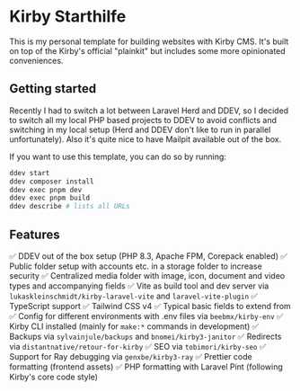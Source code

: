 # Kirby Starthilfe

This is my personal template for building websites with Kirby CMS. It's built on top of the Kirby's official "plainkit" but includes some more opinionated conveniences.

## Getting started

Recently I had to switch a lot between Laravel Herd and DDEV, so I decided to switch all my local PHP based projects to DDEV to avoid conflicts and switching in my local setup (Herd and DDEV don't like to run in parallel unfortunately). Also it's quite nice to have Mailpit available out of the box.

If you want to use this template, you can do so by running:

```bash
ddev start
ddev composer install
ddev exec pnpm dev
ddev exec pnpm build
ddev describe # lists all URLs
```

## Features

✅ DDEV out of the box setup (PHP 8.3, Apache FPM, Corepack enabled)
✅ Public folder setup with accounts etc. in a storage folder to increase security
✅ Centralized media folder with image, icon, document and video types and accompanying fields
✅ Vite as build tool and dev server via `lukaskleinschmidt/kirby-laravel-vite` and `laravel-vite-plugin`
✅ TypeScript support
✅ Tailwind CSS v4
✅ Typical basic fields to extend from
✅ Config for different environments with .env files via `beebmx/kirby-env`
✅ Kirby CLI installed (mainly for `make:*` commands in development)
✅ Backups via `sylvainjule/backups` and `bnomei/kirby3-janitor`
✅ Redirects via `distantnative/retour-for-kirby`
✅ SEO via `tobimori/kirby-seo`
✅ Support for Ray debugging via `genxbe/kirby3-ray`
✅ Prettier code formatting (frontend assets)
✅ PHP formatting with Laravel Pint (following Kirby's core code style)
